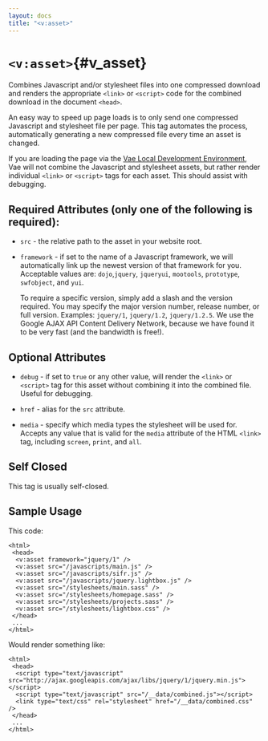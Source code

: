 ```yaml
---
layout: docs
title: "<v:asset>"
---
```


# `<v:asset>`{#v_asset}

Combines Javascript and/or stylesheet files into one compressed download
and renders the appropriate `<link>` or `<script>` code for the combined
download in the document `<head>`.

An easy way to speed up page loads is to only send one compressed
Javascript and stylesheet file per page. This tag automates the process,
automatically generating a new compressed file every time an asset is
changed.

If you are loading the page via the [Vae Local Development
Environment](#vae_local), Vae will not combine the Javascript and
stylesheet assets, but rather render individual `<link>` or `<script>`
tags for each asset. This should assist with debugging.

## Required Attributes (only one of the following is required):

-   `src` - the relative path to the asset in your website root.

-   `framework` - if set to the name of a Javascript framework, we will
    automatically link up the newest version of that framework for you.
    Acceptable values are: `dojo`,`jquery`, `jqueryui`, `mootools`,
    `prototype`, `swfobject`, and `yui`.

    To require a specific version, simply add a slash and the
    version required. You may specify the major version number, release
    number, or full version. Examples: `jquery/1`, `jquery/1.2`,
    `jquery/1.2.5`. We use the Google AJAX API Content Delivery Network,
    because we have found it to be very fast (and the bandwidth
    is free!).

## Optional Attributes

-   `debug` - if set to `true` or any other value, will render the
    `<link>` or `<script>` tag for this asset without combining it into
    the combined file. Useful for debugging.

-   `href` - alias for the `src` attribute.

-   `media` - specify which media types the stylesheet will be used for.
    Accepts any value that is valid for the `media` attribute of the
    HTML `<link>` tag, including `screen`, `print`, and `all`.

## Self Closed

This tag is usually self-closed.

## Sample Usage

This code:

    <html>
     <head>
      <v:asset framework="jquery/1" />
      <v:asset src="/javascripts/main.js" />
      <v:asset src="/javascripts/sifr.js" />
      <v:asset src="/javascripts/jquery.lightbox.js" />
      <v:asset src="/stylesheets/main.sass" />
      <v:asset src="/stylesheets/homepage.sass" />
      <v:asset src="/stylesheets/projects.sass" />
      <v:asset src="/stylesheets/lightbox.css" />
     </head>
     ...
    </html>

Would render something like:

    <html>
     <head>
      <script type="text/javascript" src="http://ajax.googleapis.com/ajax/libs/jquery/1/jquery.min.js"></script>
      <script type="text/javascript" src="/__data/combined.js"></script>
      <link type="text/css" rel="stylesheet" href="/__data/combined.css" />
     </head>
     ...
    </html>
